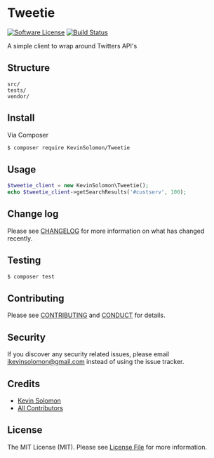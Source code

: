 # Tweetie

[![Software License][ico-license]](LICENSE.md)
[![Build Status](https://travis-ci.org/ikevinsolomon/Tweetie.svg?branch=master)](https://travis-ci.org/ikevinsolomon/Tweetie)

A simple client to wrap around Twitters API's

## Structure

```
src/
tests/
vendor/
```


## Install

Via Composer

``` bash
$ composer require KevinSolomon/Tweetie
```

## Usage

``` php
$tweetie_client = new KevinSolomon\Tweetie();
echo $tweetie_client->getSearchResults('#custserv', 100);
```

## Change log

Please see [CHANGELOG](CHANGELOG.md) for more information on what has changed recently.

## Testing

``` bash
$ composer test
```

## Contributing

Please see [CONTRIBUTING](CONTRIBUTING.md) and [CONDUCT](CONDUCT.md) for details.

## Security

If you discover any security related issues, please email ikevinsolomon@gmail.com instead of using the issue tracker.

## Credits

- [Kevin Solomon][link-author]
- [All Contributors][link-contributors]

## License

The MIT License (MIT). Please see [License File](LICENSE.md) for more information.

[ico-version]: https://img.shields.io/packagist/v/KevinSolomon/Tweetie.svg?style=flat-square
[ico-license]: https://img.shields.io/badge/license-MIT-brightgreen.svg?style=flat-square
[ico-travis]: https://img.shields.io/travis/KevinSolomon/Tweetie/master.svg?style=flat-square
[ico-scrutinizer]: https://img.shields.io/scrutinizer/coverage/g/KevinSolomon/Tweetie.svg?style=flat-square
[ico-code-quality]: https://img.shields.io/scrutinizer/g/KevinSolomon/Tweetie.svg?style=flat-square
[ico-downloads]: https://img.shields.io/packagist/dt/KevinSolomon/Tweetie.svg?style=flat-square

[link-packagist]: https://packagist.org/packages/KevinSolomon/Tweetie
[link-travis]: https://travis-ci.org/KevinSolomon/Tweetie
[link-scrutinizer]: https://scrutinizer-ci.com/g/KevinSolomon/Tweetie/code-structure
[link-code-quality]: https://scrutinizer-ci.com/g/KevinSolomon/Tweetie
[link-downloads]: https://packagist.org/packages/KevinSolomon/Tweetie
[link-author]: https://github.com/ikevinsolomon
[link-contributors]: ../../contributors
